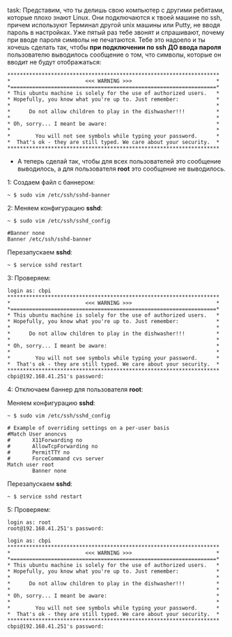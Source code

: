 task:
Представим, что ты делишь свою компьютер с другими ребятами, которые плохо знают Linux. Они подключаются к твоей машине по ssh, причем используют Терминал другой unix машины или Putty, не вводя пароль в настройках. Уже пятый раз тебе звонят и спрашивают, почему при вводе пароля символы не печатаются. Тебе это надоело и ты хочешь сделать так, чтобы **при подключении по ssh** **ДО ввода пароля** пользователю выводилось сообщение о том, что символы, которые он вводит не будут отображаться:

```console
********************************************************************
*                        <<< WARNING >>>                           *
*==================================================================*
* This ubuntu machine is solely for the use of authorized users.   *
* Hopefully, you know what you're up to. Just remember:            *
*                                                                  *
*      Do not allow children to play in the dishwasher!!!          *
*                                                                  *
* Oh, sorry... I meant be aware:                                   *
*                                                                  *
*        You will not see symbols while typing your password.      *
*  That's ok - they are still typed. We care about your security.  *
********************************************************************
```

- А теперь сделай так, чтобы для всех пользователей это сообщение выводилось, а для пользователя **root** это сообщение не выводилось.

1:
Создаем файл с баннером:

```ShellSession
~ $ sudo vim /etc/ssh/sshd-banner
```

2:
Меняем конфигурацию **sshd**:

```ShellSession
~ $ sudo vim /etc/ssh/sshd_config
```

```vim
#Banner none
Banner /etc/ssh/sshd-banner
```

Перезапускаем **sshd**:	

```ShellSession
~ $ service sshd restart
```

3:
Проверяем:

```Console
login as: cbpi
********************************************************************
*                        <<< WARNING >>>                           *
*==================================================================*
* This ubuntu machine is solely for the use of authorized users.   *
* Hopefully, you know what you're up to. Just remember:            *
*                                                                  *
*      Do not allow children to play in the dishwasher!!!          *
*                                                                  *
* Oh, sorry... I meant be aware:                                   *
*                                                                  *
*        You will not see symbols while typing your password.      *
*  That's ok - they are still typed. We care about your security.  *
********************************************************************
cbpi@192.168.41.251's password:
```

4:
Отключаем баннер для пользователя **root**:

Меняем конфигурацию **sshd**:

```ShellSession
~ $ sudo vim /etc/ssh/sshd_config
```

```vim
# Example of overriding settings on a per-user basis
#Match User anoncvs
#       X11Forwarding no
#       AllowTcpForwarding no
#       PermitTTY no
#       ForceCommand cvs server
Match user root
        Banner none
```

Перезапускаем **sshd**:	

```ShellSession
~ $ service sshd restart
```

5:
Проверяем:

```Console
login as: root
root@192.168.41.251's password:
```

```Console
login as: cbpi
********************************************************************
*                        <<< WARNING >>>                           *
*==================================================================*
* This ubuntu machine is solely for the use of authorized users.   *
* Hopefully, you know what you're up to. Just remember:            *
*                                                                  *
*      Do not allow children to play in the dishwasher!!!          *
*                                                                  *
* Oh, sorry... I meant be aware:                                   *
*                                                                  *
*        You will not see symbols while typing your password.      *
*  That's ok - they are still typed. We care about your security.  *
********************************************************************
cbpi@192.168.41.251's password:
```
